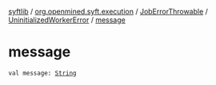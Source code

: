 [syftlib](../../../index.md) / [org.openmined.syft.execution](../../index.md) / [JobErrorThrowable](../index.md) / [UninitializedWorkerError](index.md) / [message](./message.md)

# message

`val message: `[`String`](https://kotlinlang.org/api/latest/jvm/stdlib/kotlin/-string/index.html)